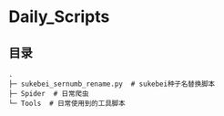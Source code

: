 # Daily_Scripts

## 目录

<pre><code>.
├─ sukebei_sernumb_rename.py  # sukebei种子名替换脚本
├─ Spider  # 日常爬虫
└─ Tools  # 日常使用到的工具脚本
</code></pre>
